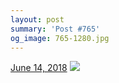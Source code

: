 ```yaml
---
layout: post
summary: 'Post #765'
og_image: 765-1280.jpg
---
```


<p>
  <time>
    <a href="/765">June 14, 2018</a>
  </time>
  <a href="/765">
    <img src="{{ site.assets_url }}/765-640.jpg" srcset="{{ site.assets_url }}/765-320.jpg 320w, {{ site.assets_url }}/765-640.jpg 640w, {{ site.assets_url }}/765-960.jpg 960w, {{ site.assets_url }}/765-1280.jpg 1280w" sizes="(min-width: 700px) 50vw, calc(100vw - 2rem)" />
  </a>
</p>
